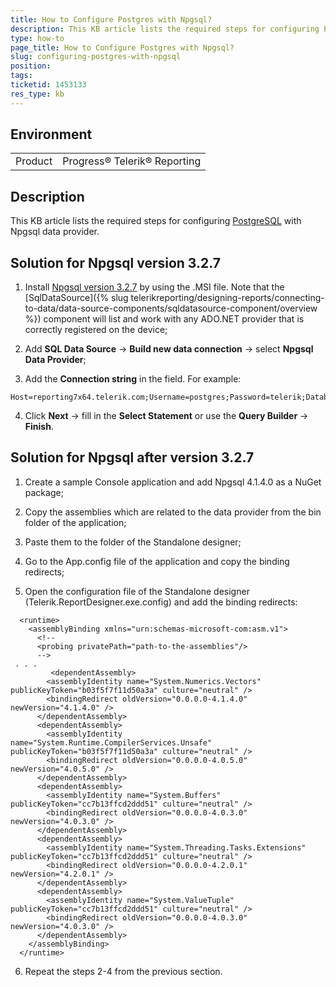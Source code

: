 ```yaml
---
title: How to Configure Postgres with Npgsql?
description: This KB article lists the required steps for configuring Postgres with Npgsql
type: how-to
page_title: How to Configure Postgres with Npgsql?
slug: configuring-postgres-with-npgsql
position: 
tags: 
ticketid: 1453133
res_type: kb
---
```


## Environment
<table>
	<tbody>
		<tr>
			<td>Product</td>
			<td>Progress® Telerik® Reporting</td>
		</tr>
	</tbody>
</table>


## Description
This KB article lists the required steps for configuring [PostgreSQL](https://www.postgresql.org/) with Npgsql data provider.

## Solution for Npgsql version 3.2.7 
1. Install [Npgsql version 3.2.7](https://github.com/npgsql/npgsql/releases/tag/v3.2.7) by using the .MSI file.
Note that the [SqlDataSource]({% slug telerikreporting/designing-reports/connecting-to-data/data-source-components/sqldatasource-component/overview %}) component will list and work with any ADO.NET provider that is correctly registered on the device;

2. Add **SQL Data Source** -> **Build new data connection** -> select **Npgsql Data Provider**;

3. Add the **Connection string** in the field. For example:
```
Host=reporting7x64.telerik.com;Username=postgres;Password=telerik;Database=postgres
```

4. Click **Next** -> fill in the **Select Statement** or use the **Query Builder** -> **Finish**.

## Solution for Npgsql after version 3.2.7 
1. Create a sample Console application and add Npgsql 4.1.4.0 as a NuGet package;

2. Copy the assemblies which are related to the data provider from the bin folder of the application;

3. Paste them to the folder of the Standalone designer;

4. Go to the App.config file of the application and copy the binding redirects;

5. Open the configuration file of the Standalone designer (Telerik.ReportDesigner.exe.config) and add the binding redirects:
```
  <runtime>
    <assemblyBinding xmlns="urn:schemas-microsoft-com:asm.v1">
      <!--
      <probing privatePath="path-to-the-assemblies"/>
      -->
 . . . 
		 <dependentAssembly>
        <assemblyIdentity name="System.Numerics.Vectors" publicKeyToken="b03f5f7f11d50a3a" culture="neutral" />
        <bindingRedirect oldVersion="0.0.0.0-4.1.4.0" newVersion="4.1.4.0" />
      </dependentAssembly>
      <dependentAssembly>
        <assemblyIdentity name="System.Runtime.CompilerServices.Unsafe" publicKeyToken="b03f5f7f11d50a3a" culture="neutral" />
        <bindingRedirect oldVersion="0.0.0.0-4.0.5.0" newVersion="4.0.5.0" />
      </dependentAssembly>
      <dependentAssembly>
        <assemblyIdentity name="System.Buffers" publicKeyToken="cc7b13ffcd2ddd51" culture="neutral" />
        <bindingRedirect oldVersion="0.0.0.0-4.0.3.0" newVersion="4.0.3.0" />
      </dependentAssembly>
      <dependentAssembly>
        <assemblyIdentity name="System.Threading.Tasks.Extensions" publicKeyToken="cc7b13ffcd2ddd51" culture="neutral" />
        <bindingRedirect oldVersion="0.0.0.0-4.2.0.1" newVersion="4.2.0.1" />
      </dependentAssembly>
      <dependentAssembly>
        <assemblyIdentity name="System.ValueTuple" publicKeyToken="cc7b13ffcd2ddd51" culture="neutral" />
        <bindingRedirect oldVersion="0.0.0.0-4.0.3.0" newVersion="4.0.3.0" />
      </dependentAssembly>
    </assemblyBinding>
  </runtime>
```
6. Repeat the steps 2-4 from the previous section. 

